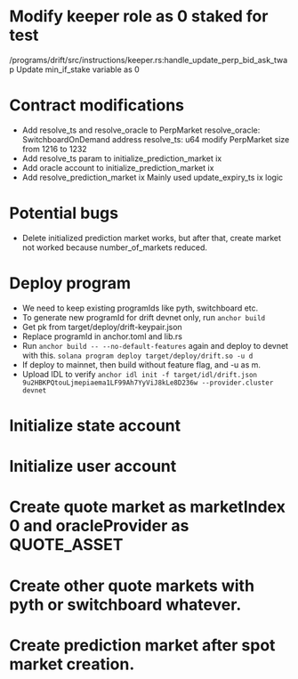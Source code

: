 # Modify keeper role as 0 staked for test
/programs/drift/src/instructions/keeper.rs:handle_update_perp_bid_ask_twap
Update min_if_stake variable as 0

# Contract modifications
 - Add resolve_ts and resolve_oracle to PerpMarket
    resolve_oracle: SwitchboardOnDemand address
    resolve_ts: u64
    modify PerpMarket size from 1216 to 1232
 - Add resolve_ts param to initialize_prediction_market ix
 - Add oracle account to initialize_prediction_market ix
 - Add resolve_prediction_market ix
    Mainly used update_expiry_ts ix logic

# Potential bugs
 - Delete initialized prediction market works, but after that, create market not worked because number_of_markets reduced.

# Deploy program

 - We need to keep existing programIds like pyth, switchboard etc.
 - To generate new programId for drift devnet only, run `anchor build`
 - Get pk from target/deploy/drift-keypair.json
 - Replace programId in anchor.toml and lib.rs
 - Run `anchor build -- --no-default-features` again and deploy to devnet with this.
 `solana program deploy target/deploy/drift.so -u d`
 - If deploy to mainnet, then build without feature flag, and -u as m.
 - Upload IDL to verify
 `anchor idl init -f target/idl/drift.json 9u2HBKPQtouLjmepiaema1LF99Ah7YyViJ8kLe8D236w --provider.cluster devnet`


# Initialize state account

# Initialize user account

# Create quote market as marketIndex 0 and oracleProvider as QUOTE_ASSET

# Create other quote markets with pyth or switchboard whatever.

# Create prediction market after spot market creation.